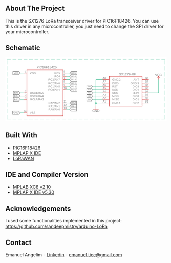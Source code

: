 ## About The Project

This is the SX1276 LoRa transceiver driver for PIC16F18426. You can use this driver in any microcontroller, you just need to change the SPI driver for your microcontroller.

## Schematic

<img src="schematic.png">

## Built With
* [PIC16F18426](https://www.microchip.com/wwwproducts/en/PIC16F18426)
* [MPLAP X IDE](https://www.microchip.com/mplab/mplab-x-ide)
* [LoRaWAN](https://lora-alliance.org/)

## IDE and Compiler Version
* [MPLAB XC8 v2.10](https://www.microchip.com/development-tools/pic-and-dspic-downloads-archive)
* [MPLAP X IDE v5.30](https://www.microchip.com/development-tools/pic-and-dspic-downloads-archive)

## Acknowledgements
I used some functionalities implemented in this project: https://github.com/sandeepmistry/arduino-LoRa

## Contact

Emanuel Angelim - [Linkedin](https://www.linkedin.com/in/emanuel36/en) - emanuel.tiec@gmail.com
